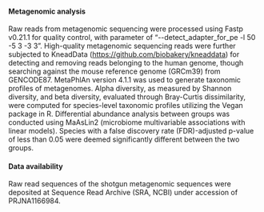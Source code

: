 
#### Metagenomic analysis
Raw reads from metagenomic sequencing were processed using Fastp v0.21.1 for quality control, with parameter of “--detect_adapter_for_pe -l 50 -5 3 -3 3”. High-quality metagenomic sequencing reads were further subjected to KneadData (https://github.com/biobakery/kneaddata) for detecting and removing reads belonging to the human genome, though searching against the mouse reference genome (GRCm39) from GENCODE87. MetaPhlAn version 4.1.1 was used to generate taxonomic profiles of metagenomes. 
Alpha diversity, as measured by Shannon diversity, and beta diversity, evaluated through Bray-Curtis dissimilarity, were computed for species-level taxonomic profiles utilizing the Vegan package in R. Differential abundance analysis between groups was conducted using MaAsLin2 (microbiome multivariable associations with linear models). Species with a false discovery rate (FDR)-adjusted p-value of less than 0.05 were deemed significantly different between the two groups.

#### Data availability
Raw read sequences of the shotgun metagenomic sequences were deposited at Sequence Read Archive (SRA, NCBI) under accession of PRJNA1166984.
